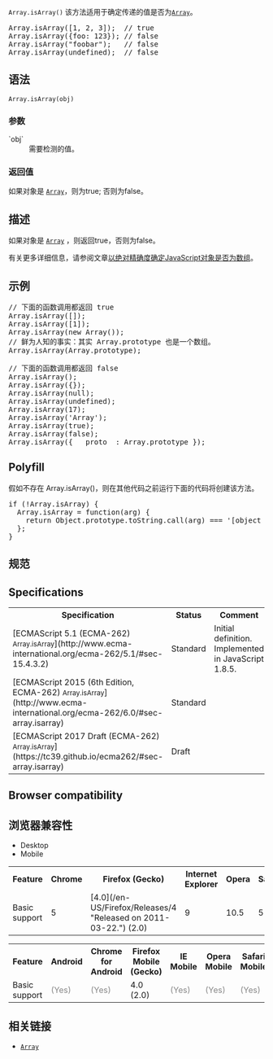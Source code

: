 `Array.isArray()` 该方法适用于确定传递的值是否为[`Array`](/zh-CN/docs/Web/JavaScript/Reference/Array "此页面仍未被本地化, 期待您的翻译!")。

<pre class="brush: js">Array.isArray([1, 2, 3]);  // true
Array.isArray({foo: 123}); // false
Array.isArray("foobar");   // false
Array.isArray(undefined);  // false</pre>

## 语法

    Array.isArray(obj)

### 参数

<dl>

<dt>`obj`</dt>

<dd>需要检测的值。</dd>

</dl>

### 返回值

如果对象是 [`Array`](/zh-CN/docs/Web/JavaScript/Reference/Array "此页面仍未被本地化, 期待您的翻译!")，则为true; 否则为false。

## 描述

如果对象是 [`Array`](/zh-CN/docs/Web/JavaScript/Reference/Array "此页面仍未被本地化, 期待您的翻译!") ，则返回true，否则为false。

有关更多详细信息，请参阅文章[以绝对精确度确定JavaScript对象是否为数组](http://web.mit.edu/jwalden/www/isArray.html)。

## 示例

<pre class="brush: js">// 下面的函数调用都返回 true
Array.isArray([]);
Array.isArray([1]);
Array.isArray(new Array());
// 鲜为人知的事实：其实 Array.prototype 也是一个数组。
Array.isArray(Array.prototype); 

// 下面的函数调用都返回 false
Array.isArray();
Array.isArray({});
Array.isArray(null);
Array.isArray(undefined);
Array.isArray(17);
Array.isArray('Array');
Array.isArray(true);
Array.isArray(false);
Array.isArray({ __proto__: Array.prototype });
</pre>

## Polyfill

假如不存在 Array.isArray()，则在其他代码之前运行下面的代码将创建该方法。

<pre class="brush: js">if (!Array.isArray) {
  Array.isArray = function(arg) {
    return Object.prototype.toString.call(arg) === '[object Array]';
  };
}
</pre>

## 规范

## Specifications

<table class="standard-table">

<tbody>

<tr>

<th scope="col">Specification</th>

<th scope="col">Status</th>

<th scope="col">Comment</th>

</tr>

<tr>

<td>[ECMAScript 5.1 (ECMA-262)  
<small lang="zh-CN">Array.isArray</small>](http://www.ecma-international.org/ecma-262/5.1/#sec-15.4.3.2)</td>

<td><span class="spec-Standard">Standard</span></td>

<td>Initial definition. Implemented in JavaScript 1.8.5.</td>

</tr>

<tr>

<td>[ECMAScript 2015 (6th Edition, ECMA-262)  
<small lang="zh-CN">Array.isArray</small>](http://www.ecma-international.org/ecma-262/6.0/#sec-array.isarray)</td>

<td><span class="spec-Standard">Standard</span></td>

<td> </td>

</tr>

<tr>

<td>[ECMAScript 2017 Draft (ECMA-262)  
<small lang="zh-CN">Array.isArray</small>](https://tc39.github.io/ecma262/#sec-array.isarray)</td>

<td><span class="spec-Draft">Draft</span></td>

<td> </td>

</tr>

</tbody>

</table>

## Browser compatibility

## 浏览器兼容性

<div>

<div class="htab"><a name="AutoCompatibilityTable" id="AutoCompatibilityTable"></a>

*   <a>Desktop</a>
*   <a>Mobile</a>

</div>

</div>

<div id="compat-desktop">

<table class="compat-table">

<tbody>

<tr>

<th>Feature</th>

<th>Chrome</th>

<th>Firefox (Gecko)</th>

<th>Internet Explorer</th>

<th>Opera</th>

<th>Safari</th>

</tr>

<tr>

<td>Basic support</td>

<td>5</td>

<td>[4.0](/en-US/Firefox/Releases/4 "Released on 2011-03-22.") (2.0)</td>

<td>9</td>

<td>10.5</td>

<td>5</td>

</tr>

</tbody>

</table>

</div>

<div id="compat-mobile">

<table class="compat-table">

<tbody>

<tr>

<th>Feature</th>

<th>Android</th>

<th>Chrome for Android</th>

<th>Firefox Mobile (Gecko)</th>

<th>IE Mobile</th>

<th>Opera Mobile</th>

<th>Safari Mobile</th>

</tr>

<tr>

<td>Basic support</td>

<td><span title="Please update this with the earliest version of support." style="color: #888;">(Yes)</span></td>

<td><span title="Please update this with the earliest version of support." style="color: #888;">(Yes)</span></td>

<td>4.0 (2.0)</td>

<td><span title="Please update this with the earliest version of support." style="color: #888;">(Yes)</span></td>

<td><span title="Please update this with the earliest version of support." style="color: #888;">(Yes)</span></td>

<td><span title="Please update this with the earliest version of support." style="color: #888;">(Yes)</span></td>

</tr>

</tbody>

</table>

</div>

## 相关链接

*   [`Array`](/zh-CN/docs/Web/JavaScript/Reference/Array "此页面仍未被本地化, 期待您的翻译!")